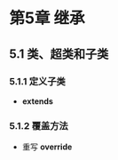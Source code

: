 # 第5章 继承
## 5.1 类、超类和子类
### 5.1.1 定义子类
- **extends**
### 5.1.2 覆盖方法
- 重写 **override**
<!--stackedit_data:
eyJoaXN0b3J5IjpbOTc4Nzc3MTM5LDE2ODM0OTIwOTcsMjA3MT
gwMTI1Nyw0OTIwMTcyM119
-->